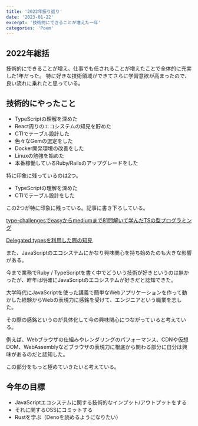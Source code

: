 ```yaml
---
title: '2022年振り返り'
date: '2023-01-22'
excerpt: '技術的にできることが増えた一年'
categories: 'Poem'
---
```


## 2022年総括

技術的にできることが増え、仕事でも任されることが増えたことで全体的に充実した1年だった。
特に好きな技術領域ができてさらに学習意欲が高まったので、良い流れに乗れたと思っている。

## 技術的にやったこと

- TypeScriptの理解を深めた
- React周りのエコシステムの知見を貯めた
- CTIでテーブル設計した
- 色々なGemの選定をした
- Docker開発環境の改善をした
- Linuxの勉強を始めた
- 本番稼働しているRuby/Railsのアップグレードをした

特に印象に残っているのは2つ。

- TypeScriptの理解を深めた
- CTIでテーブル設計をした

この2つが特に印象に残っている。記事に書き下ろしている。

[type-challengesでeasyからmediumまで81問解いて学んだTSの型プログラミング](https://kdevlog.com/posts/0ok_nhfllo)

[Delegated typesを利用した際の知見](https://kdevlog.com/posts/delegated-types)

また、JavaScriptのエコシステムにかなり興味関心を持ち始めたのも大きな影響がある。

今まで業務でRuby / TypeScriptを書く中でどういう技術が好きというのは無かったが、昨年は明確にJavaScriptのエコシステムが好きだと認知できた。

大学時代にJavaScriptを使った講義で簡単なWebアプリケーションを作って動かした経験からWebの表現力に感銘を受けて、エンジニアという職業を志した。

その際の感銘というのが具体化して今の興味関心につながっていると考えている。

例えば、Webブラウザの仕組みやレンダリングのパフォーマンス、CDNや仮想DOM、WebAssemblyなどブラウザの表現力に根底から関わる部分に自分は興味があるのだと認知した。

この部分をもっと極めていきたいと考えている。

## 今年の目標

- JavaScriptエコシステムに関する技術的なインプット/アウトプットをする
- それに関するOSSにコミットする
- Rustを学ぶ（Denoを読めるようになりたい）
